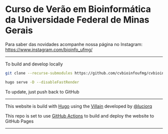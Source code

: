 # Curso de Verão em Bioinformática da Universidade Federal de Minas Gerais


Para saber das novidades acompanhe nossa página no Instagram: <https://www.instagram.com/bioinfo_ufmg/>

---

To build and develop locally

```bash
git clone --recurse-submodules https://github.com/cvbioinfoufmg/cvbioinfoufmg.github.io.git

hugo serve -D --disableFastRender
```

To update, just push back to GitHub

---

This website is build with [Hugo](https://gohugo.io/) using the [Villain](https://github.com/luciorq/hugo-villain-theme) developed by [@luciorq](https://github.com/luciorq)

This repo is set to use [GitHub Actions](https://github.com/peaceiris/actions-gh-pages) to build and deploy the website to GitHub Pages

---

